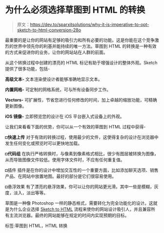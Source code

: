 # 为什么必须选择草图到 HTML 的转换

> 原文：<https://dev.to/sparxitsolutions/why-it-is-imperative-to-opt-sketch-to-html-conversion-28o>

最重要的是让你的网站有足够的吸引力和所有必要的功能。这是你能在这个竞争激烈的世界中领先你的利基并能持续的唯一方法。草图到 HTML 的转换是一种有效的方式来促进你的业务，让你的网站站在人群的前面。

从这个转换过程中创建的漂亮的 HTML 标记有助于增强设计的整体外观。Sketch 提供了很多功能，包括-

**高级文本-** 文本渲染使设计者能够准确地显示文本。

**内置网格-** 可定制的网格系统，可与所有设备同步工作。

**Vectors-** 可扩展性，节省您进行任何修改的时间，加上卓越的缩放功能，可精确更新图像。

**iOS 镜像-** 立即预览您的设计在 iOS 平台嵌入式设备上的外观。

让我们来看看下面的优势，你可以从一个有效的草图到 HTML 过程中获得-

**◘快速上传**
对于有效的转换过程，使用最少的文件，这使得复杂的设计在浏览器中发生任何变化或预览时可以更快地加载。

**◘代码组**
在执行严格转换时，与像素到像素格式相比，很少有图层被转换为图像，从而导致图像文件较低。使用字体文件时，不应有任何重复值。

◘插件
插件是在你的设计中增加交互性的一个重要方面，比如添加聊天选项、销售产品、在网站中放置地图。最好的部分是它们很容易使用。

◘悬浮效果
有了漂亮的悬浮效果，你可以让你的网站更光滑。其中一些是模糊，灰度，淡入，淡出等等。

草图是一种像 Photoshop 一样的静态格式，需要转化为完全功能化的设计。这就是为什么企业选择 [Sketch to HTML](http://www.sparxitsolutions.com/sketch-to-html.shtml) 流程来使你的网站设计吸引人，并且兼容所有主流浏览器。最终的网站能够在规定的时间内实现预期的目标。

标签:草图到 HTML，HTML 转换
